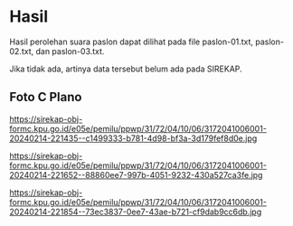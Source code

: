 # Hasil

Hasil perolehan suara paslon dapat dilihat pada file paslon-01.txt, paslon-02.txt, dan paslon-03.txt.

Jika tidak ada, artinya data tersebut belum ada pada SIREKAP.

## Foto C Plano

https://sirekap-obj-formc.kpu.go.id/e05e/pemilu/ppwp/31/72/04/10/06/3172041006001-20240214-221435--c1499333-b781-4d98-bf3a-3d179fef8d0e.jpg

https://sirekap-obj-formc.kpu.go.id/e05e/pemilu/ppwp/31/72/04/10/06/3172041006001-20240214-221652--88860ee7-997b-4051-9232-430a527ca3fe.jpg

https://sirekap-obj-formc.kpu.go.id/e05e/pemilu/ppwp/31/72/04/10/06/3172041006001-20240214-221854--73ec3837-0ee7-43ae-b721-cf9dab9cc6db.jpg
